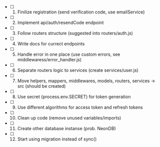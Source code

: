 - [ ] 1. Finilize registration (send verification code, use emailService)
- [ ] 2. Implement api/auth/resendCode endpoint
- [ ] 3. Follow routers structure (suggested into routers/auth.js)
- [ ] 4. Write docs for currect endpoints
- [ ] 5. Handle error in one place (use custom errors, see middlewaress/error_handler.js)
- [ ] 6. Separate routers logic to services (create services/user.js)
- [ ] 7. Move helpers, mappers, middlewares, models, routers, services -> src (should be created)
- [ ] 8. Use secret (process.env.SECRET) for token generation
- [ ] 9. Use different algorithms for access token and refresh tokens
- [ ] 10. Clean up code (remove unused variables/imports)
- [ ] 11. Create other database instanse (prob. NeonDB)
- [ ] 12. Start using migration instead of sync()
